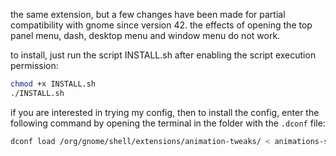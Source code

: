 the same extension, but a few changes have been made for partial compatibility with gnome since version 42. the effects of opening the top panel menu, dash, desktop menu and window menu do not work.

to install, just run the script INSTALL.sh after enabling the script execution permission:

```bash
chmod +x INSTALL.sh
./INSTALL.sh
```
if you are interested in trying my config, then to install the config, enter the following command by opening the terminal in the folder with the ``.dconf`` file:

```bash
dconf load /org/gnome/shell/extensions/animation-tweaks/ < animations-set.dconf
```
